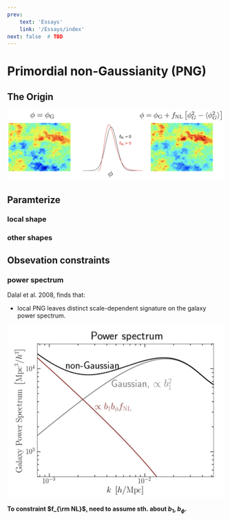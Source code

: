 ```yaml
---
prev: 
    text: 'Essays'
    link: '/Essays/index'
next: false  # TBD
---
```


# Primordial non-Gaussianity (PNG)

## The Origin


![](nG.png)


## Paramterize 

### local shape

### other shapes

## Obsevation constraints

### power spectrum

Dalal et al. 2008, finds that:
- local PNG leaves distinct scale-dependent signature on the galaxy power spectrum.  
 
![](gps.png)

**To constraint $f_{\rm NL}$, need to assume sth. about $b_1$, $b_{\phi}$.**

